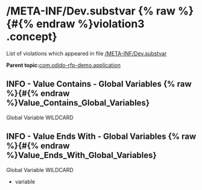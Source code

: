 # /META-INF/Dev.substvar {% raw %}{#{% endraw %}violation3 .concept}

List of violations which appeared in file [/META-INF/Dev.substvar](../../../projects/com.odido-rfp-demo.application/META-INF/Dev.substvar.md)

**Parent topic:**[com.odido-rfp-demo.application](../../../qa/projects/com.odido-rfp-demo.application.md)

## INFO - Value Contains - Global Variables {% raw %}{#{% endraw %}Value_Contains_Global_Variables}

Global Variable WILDCARD

## INFO - Value Ends With - Global Variables {% raw %}{#{% endraw %}Value_Ends_With_Global_Variables}

Global Variable WILDCARD

-   variable

